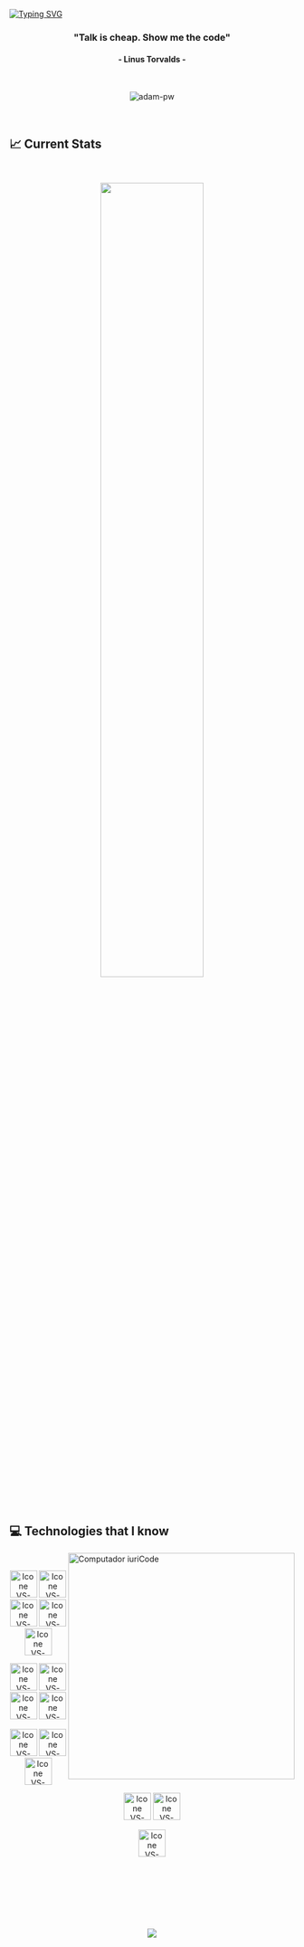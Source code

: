 
<br> <br>

[![Typing SVG](https://readme-typing-svg.herokuapp.com?color=FF3670&size=35&center=true&vCenter=true&width=1000&lines=Welcome+to+my+GitHub+profile!;My+name+is+Salauddin+Ahmed;I'm+Junior+Web+Devloper)](https://git.io/typing-svg)

<h3 align="center">"Talk is cheap. Show me the code"</h3>
<h4 align="center">- Linus Torvalds -</h4>


<br>

<p align="center"><img align="center" src="https://github.com/Adam-pw/Adam-pw/blob/main/animation_500_kxa883sd.gif" alt="adam-pw" /></p>

<br>

## :chart_with_upwards_trend: Current Stats

<br />
<p align="center">
  <img width="60%" src="https://github-readme-streak-stats.herokuapp.com?user=salauddin2k3&theme=react&hide_border=true&background=0D1117&stroke=0D1117&fire=FF1CF7&sideLabels=00F0FF&currStreakNum=FF1CF7&ring=FF1CF7&currStreakLabel=FF1CF7&sideNums=00F0FF" />
</p>

## :computer: Technologies that I know

<img src="https://raw.githubusercontent.com/MicaelliMedeiros/micaellimedeiros/master/image/computer-illustration.png" min-width="400px" max-width="400px" width="400px" align="right" alt="Computador iuriCode">

<br>
<p align="center">
<img height="48px" width="48px" alt="Icone VS-Code" src="https://skillicons.dev/icons?i=html"/>
<img height="48px" width="48px" alt="Icone VS-Code" src="https://skillicons.dev/icons?i=css"/>
<img height="48px" width="48px" alt="Icone VS-Code" src="https://skillicons.dev/icons?i=tailwind"/>
<img height="48px" width="48px" alt="Icone VS-Code" src="https://skillicons.dev/icons?i=bootstrap"/>
<img height="48px" width="48px" alt="Icone VS-Code" src="https://skillicons.dev/icons?i=js"/>
</p>
<p align="center">
<img height="48px" width="48px" alt="Icone VS-Code" src="https://skillicons.dev/icons?i=react"/>
<img height="48px" width="48px" alt="Icone VS-Code" src="https://skillicons.dev/icons?i=nodejs"/>
<img height="48px" width="48px" alt="Icone VS-Code" src="https://skillicons.dev/icons?i=express"/>
<img height="48px" width="48px" alt="Icone VS-Code" src="https://skillicons.dev/icons?i=mongodb"/>
</p>
<p align="center">
<img height="48px" width="48px" alt="Icone VS-Code" src="https://skillicons.dev/icons?i=firebase"/>
<img height="48px" width="48px" alt="Icone VS-Code" src="https://skillicons.dev/icons?i=npm"/>
<img height="48px" width="48px" alt="Icone VS-Code" src="https://skillicons.dev/icons?i=figma"/>
</p>
<p align="center">
<img height="48px" width="48px" alt="Icone VS-Code" src="https://skillicons.dev/icons?i=git"/>
<img height="48px" width="48px" alt="Icone VS-Code" src="https://skillicons.dev/icons?i=github"/>
</p>
<p align="center">
<img height="48px" width="48px" alt="Icone VS-Code" src="https://skillicons.dev/icons?i=ai"/>
</p>
<br/>

<br> <br> <br> <br>

<div align="center">
 <img src="https://media.licdn.com/dms/image/D5622AQEhkOnWZpnqdg/feedshare-shrink_800/0/1706125988339?e=1709164800&v=beta&t=mzmxnKWsV0btu0rSldRNm-SwIW83hd_bOwMcAwm6v2g">
</div>
